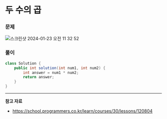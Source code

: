 # 두 수의 곱

### 문제

![스크린샷 2024-01-23 오전 11 32 52](https://github.com/Heo-y-y/development-blog/assets/112863029/99b45e33-1811-4f99-b940-9ac64ab3264c)

### 풀이

```java
class Solution {
    public int solution(int num1, int num2) {
        int answer = num1 * num2;
        return answer;
    }
}
```

---

**참고 자료**

- <https://school.programmers.co.kr/learn/courses/30/lessons/120804>
